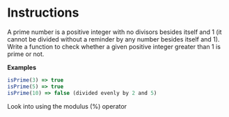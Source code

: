 # Instructions

A prime number is a positive integer with no divisors besides itself and 1 (it cannot be divided without a reminder by any number besides itself and 1). Write a function to check whether a given positive integer greater than 1 is prime or not.

**Examples**

```js
isPrime(3) => true
isPrime(5) => true
isPrime(10) => false (divided evenly by 2 and 5)
```

Look into using the modulus (%) operator
